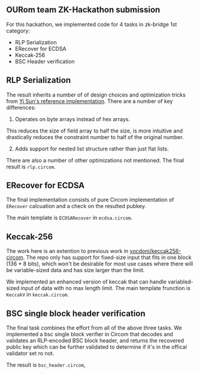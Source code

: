 ## OURom team ZK-Hackathon submission

For this hackathon, we implemented code for 4 tasks in zk-bridge 1st category:

- RLP Serialization
- ERecover for ECDSA
- Keccak-256
- BSC Header verification

## RLP Serialization

The result inherits a number of of design choices and optimization tricks from [Yi Sun's reference implementation](https://github.com/yi-sun/zk-attestor/blob/master/circuits/rlp.circom). There are a number of key differences:
1. Operates on byte arrays instead of hex arrays.

  This reduces the size of field array to half the size, is more intuitive and drastically reduces the constraint number to half of the original number.

2. Adds support for nested list structure rather than just flat lists.

There are also a number of other optimizations not mentioned. The final result is `rlp.circom`.

## ERecover for ECDSA

The final implementation consists of pure Circom implementation of `ERecover` calcuation and a check on the resulted pubkey.

The main template is `ECDSARecover` in `ecdsa.circom`.

## Keccak-256

The work here is an extention to previous work in [vocdoni/keccak256-circom](https://github.com/vocdoni/keccak256-circom). The repo only has support for fixed-size input that fits in one block (136 * 8 bits), which won't be desirable for most use cases where there will be variable-sized data and has size larger than the limit.

We implemented an enhanced version of keccak that can handle variabled-sized input of data with no max length limit. The main template frunction is `KeccakV` in `keccak.circom`.

## BSC single block header verification

The final task combines the effort from all of the above three tasks. We implemented a bsc single block verifier in Circom that decodes and validates an RLP-encoded BSC block header, and returns the recovered public key which can be further validated to determine if it's in the offical validator set ro not.

The result is `bsc_header.circom`, 